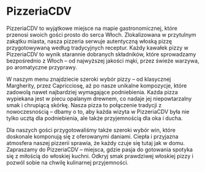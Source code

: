 # PizzeriaCDV


<p>
PizzeriaCDV to wyjątkowe miejsce na mapie gastronomicznej, które przenosi swoich gości prosto do serca Włoch. Zlokalizowana w przytulnym zakątku miasta, nasza pizzeria serwuje autentyczną włoską pizzę przygotowywaną według tradycyjnych receptur. Każdy kawałek pizzy w PizzeriaCDV to wynik starannie dobranych składników, które sprowadzamy bezpośrednio z Włoch – od najwyższej jakości mąki, przez świeże warzywa, po aromatyczne przyprawy. <br/>

W naszym menu znajdziecie szeroki wybór pizzy – od klasycznej Margherity, przez Capricciosę, aż po nasze unikalne kompozycje, które zadowolą nawet najbardziej wymagające podniebienia. Każda pizza wypiekana jest w piecu opalanym drewnem, co nadaje jej niepowtarzalny smak i chrupiącą skórkę. Nasza pizza to połączenie tradycji z nowoczesnością – dbamy o to, aby każda wizyta w PizzeriaCDV była nie tylko ucztą dla podniebienia, ale także przyjemnością dla oka i ducha. <br/>

Dla naszych gości przygotowaliśmy także szeroki wybór win, które doskonale komponują się z oferowanymi daniami. Ciepła i przyjazna atmosfera naszej pizzerii sprawia, że każdy czuje się tutaj jak w domu. Zapraszamy do PizzeriaCDV – miejsca, gdzie pasja do gotowania spotyka się z miłością do włoskiej kuchni. Odkryj smak prawdziwej włoskiej pizzy i pozwól sobie na chwilę kulinarnej przyjemności.
</p>
